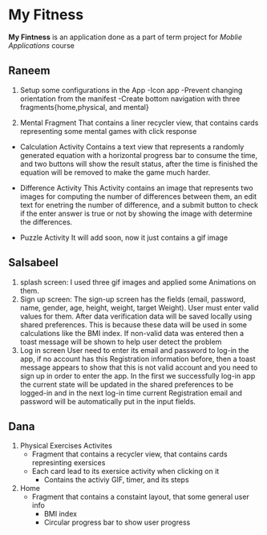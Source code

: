# My Fitness
**My Fintness** is an application done as a part of term project for *Moblie Applications* course
## Raneem
1. Setup some configurations in the App
  -Icon app
  -Prevent changing orientation from the manifest
  -Create bottom navigation with three fragments{home,physical, and mental}
    
 2. Mental Fragment
  That contains a liner recycler view, that contains cards representing some mental games with click response
   - Calculation Activity
         Contains a text view that represents a randomly generated equation with a horizontal progress bar to consume the time, and two buttons will show the result            status, after the time is finished the equation will be removed to make the game much harder.
   
   - Difference Activity 
          This Activity contains an image that represents two images for computing the number of differences between them, an edit text for enetring the number of                 difference,  and a submit button to check if the enter answer is true or not by showing the image with determine the differences.
   - Puzzle Activity
           It will add soon, now it just contains a gif image

## Salsabeel
1.	splash screen:
I used three gif images and applied some Animations on them.
2.	Sign up screen:
The sign-up screen has the fields (email, password, name, gender, age, height, weight, target Weight). User must enter valid values for them. After data verification data will be saved locally using shared preferences. This is because these data will be used in some calculations like the BMI index. If non-valid data was entered then a toast message will be shown to help user detect the problem
3.	Log in screen
User need to enter its email and password to log-in the app, if no account has this Registration information before, then a toast message appears to show that this is not valid account and you need to sign up in order to enter the app.
In the first we successfully log-in app the current state will be updated in the shared preferences to be logged-in and in the next log-in time current Registration email and password will be automatically put in the input fields.
## Dana
1. Physical Exercises Activites
    - Fragment that contains a recycler view, that contains cards represinting exersices
    - Each card lead to its exersice activity when clicking on it
      - Contains the activiy GIF, timer, and its steps
2. Home
    - Fragment that contains a constaint layout, that some general user info
      - BMI index
      - Circular progress bar to show user progress
